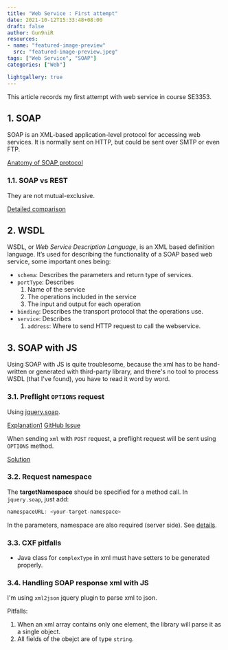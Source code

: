 ```yaml
---
title: "Web Service : First attempt"
date: 2021-10-12T15:33:48+08:00
draft: false
author: Gun9niR
resources:
- name: "featured-image-preview"
  src: "featured-image-preview.jpeg"  
tags: ["Web Service", "SOAP"]
categories: ["Web"]

lightgallery: true
---
```


This article records my first attempt with web service in course SE3353.

## 1. SOAP

SOAP is an XML-based application-level protocol for accessing web services. It is normally sent on HTTP, but could be sent over SMTP or even FTP.

[Anatomy of SOAP protocol](https://zhuanlan.zhihu.com/p/29819666)

### 1.1. SOAP vs REST

They are not mutual-exclusive.

[Detailed comparison](https://www.javatpoint.com/soap-vs-rest-web-services)

## 2. WSDL

WSDL, or *Web Service Description Language*, is an XML based definition language. It’s used for describing the functionality of a SOAP based web service, some important ones being:

- `schema`: Describes the parameters and return type of services.
- `portType`: Describes
  1. Name of the service
  2. The operations included in the service
  3. The input and output for each operation
- `binding`: Describes the transport protocol that the operations use.
- `service`: Describes
  1. `address`: Where to send HTTP request to call the webservice.

## 3. SOAP with JS

Using SOAP with JS is quite troublesome, because the xml has to be hand-written or generated with third-party library, and there's no tool to process WSDL (that I've found), you have to read it word by word.

### 3.1. Preflight `OPTIONS` request

Using [jquery.soap](https://github.com/doedje/jquery.soap).

[Explanation1](https://stackoverflow.com/questions/1256593/why-am-i-getting-an-options-request-instead-of-a-get-request)
[GitHub Issue](https://github.com/doedje/jquery.soap/issues/97)

When sending `xml` with `POST` request, a preflight request will be sent using `OPTIONS` method.

[Solution](https://www.freesion.com/article/61481414215/)

### 3.2. Request namespace

The **targetNamespace** should be specified for a method call. In `jquery.soap`, just add:

```javascript
namespaceURL: <your-target-namespace>
```

In the parameters, namespace are also required (server side). See [details](https://www.cnblogs.com/HuuuWnnn/p/14174627.html).

### 3.3. CXF pitfalls

- Java class for `complexType` in xml must have setters to be generated properly.

### 3.4. Handling SOAP response xml with JS

I'm using `xml2json` jquery plugin to parse xml to json.

Pitfalls:

1. When an xml array contains only one element, the library will parse it as a single object.
2. All fields of the obejct are of type `string`.
